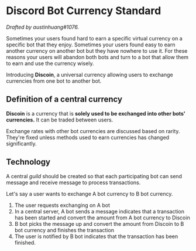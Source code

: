 # Discord Bot Currency Standard
*Drafted by austinhuang#1076.*

Sometimes your users found hard to earn a specific virtual currency on a specific bot that they enjoy. Sometimes your users found easy to earn another currency on another bot but they have nowhere to use it. For these reasons your users will abandon both bots and turn to a bot that allow them to earn and use the currency wisely.

Introducing **Discoin**, a universal currency allowing users to exchange currencies from one bot to another bot.

## Definition of a central currency
**Discoin** is a currency that is __solely used to be exchanged into other bots' currencies.__ It can be traded between users.

Exchange rates with other bot currencies are discussed based on rarity. They're fixed unless methods used to earn currencies has changed significantly.

## Technology
A central *guild* should be created so that each participating bot can send message and receive message to process transactions.

Let's say a user wants to exchange A bot currency to B bot currency.

1. The user requests exchanging on A bot
2. In a central server, A bot sends a message indicates that a transaction has been started and convert the amount from A bot currency to Discoin
3. B bot picks the message up and convert the amount from Discoin to B bot currency and finishes the transaction
4. The user is notified by B bot indicates that the transaction has been finished.